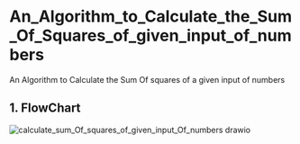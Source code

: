 # An_Algorithm_to_Calculate_the_Sum_Of_Squares_of_given_input_of_numbers
An Algorithm to Calculate the Sum Of squares of a given input of numbers

## 1. FlowChart
![calculate_sum_Of_squares_of_given_input_Of_numbers drawio](https://github.com/evans-kithinji/An_Algorithm_to_Calculate_the_Sum_Of_Squares_of_given_input_of_numbers/assets/105270837/4649eed2-d144-4858-8df0-934d07c20333)
